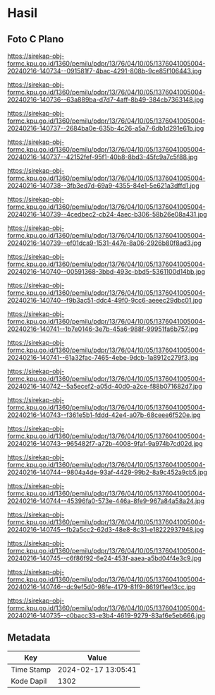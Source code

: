 # Hasil

## Foto C Plano

https://sirekap-obj-formc.kpu.go.id/1360/pemilu/pdpr/13/76/04/10/05/1376041005004-20240216-140734--091581f7-4bac-4291-808b-9ce85f106443.jpg

https://sirekap-obj-formc.kpu.go.id/1360/pemilu/pdpr/13/76/04/10/05/1376041005004-20240216-140736--63a889ba-d7d7-4aff-8b49-384cb7363148.jpg

https://sirekap-obj-formc.kpu.go.id/1360/pemilu/pdpr/13/76/04/10/05/1376041005004-20240216-140737--2684ba0e-635b-4c26-a5a7-6db1d291e61b.jpg

https://sirekap-obj-formc.kpu.go.id/1360/pemilu/pdpr/13/76/04/10/05/1376041005004-20240216-140737--42152fef-95f1-40b8-8bd3-45fc9a7c5f88.jpg

https://sirekap-obj-formc.kpu.go.id/1360/pemilu/pdpr/13/76/04/10/05/1376041005004-20240216-140738--3fb3ed7d-69a9-4355-84e1-5e621a3dffd1.jpg

https://sirekap-obj-formc.kpu.go.id/1360/pemilu/pdpr/13/76/04/10/05/1376041005004-20240216-140739--4cedbec2-cb24-4aec-b306-58b26e08a431.jpg

https://sirekap-obj-formc.kpu.go.id/1360/pemilu/pdpr/13/76/04/10/05/1376041005004-20240216-140739--ef01dca9-1531-447e-8a06-2926b80f8ad3.jpg

https://sirekap-obj-formc.kpu.go.id/1360/pemilu/pdpr/13/76/04/10/05/1376041005004-20240216-140740--00591368-3bbd-493c-bbd5-5361100d14bb.jpg

https://sirekap-obj-formc.kpu.go.id/1360/pemilu/pdpr/13/76/04/10/05/1376041005004-20240216-140740--f9b3ac51-ddc4-49f0-9cc6-aeeec29dbc01.jpg

https://sirekap-obj-formc.kpu.go.id/1360/pemilu/pdpr/13/76/04/10/05/1376041005004-20240216-140741--1b7e0146-3e7b-45a6-988f-99951fa6b757.jpg

https://sirekap-obj-formc.kpu.go.id/1360/pemilu/pdpr/13/76/04/10/05/1376041005004-20240216-140741--61a32fac-7465-4ebe-9dcb-1a8912c279f3.jpg

https://sirekap-obj-formc.kpu.go.id/1360/pemilu/pdpr/13/76/04/10/05/1376041005004-20240216-140742--5a5ecef2-a05d-40d0-a2ce-f88b071682d7.jpg

https://sirekap-obj-formc.kpu.go.id/1360/pemilu/pdpr/13/76/04/10/05/1376041005004-20240216-140743--f361e5b1-fddd-42e4-a07b-68ceee6f520e.jpg

https://sirekap-obj-formc.kpu.go.id/1360/pemilu/pdpr/13/76/04/10/05/1376041005004-20240216-140743--965482f7-a72b-4008-9faf-9a974b7cd02d.jpg

https://sirekap-obj-formc.kpu.go.id/1360/pemilu/pdpr/13/76/04/10/05/1376041005004-20240216-140744--9804a4de-93af-4429-99b2-8a9c452a9cb5.jpg

https://sirekap-obj-formc.kpu.go.id/1360/pemilu/pdpr/13/76/04/10/05/1376041005004-20240216-140744--45396fa0-573e-446a-8fe9-967a84a58a24.jpg

https://sirekap-obj-formc.kpu.go.id/1360/pemilu/pdpr/13/76/04/10/05/1376041005004-20240216-140745--fb2a5cc2-62d3-48e8-8c31-e18222937948.jpg

https://sirekap-obj-formc.kpu.go.id/1360/pemilu/pdpr/13/76/04/10/05/1376041005004-20240216-140745--c6f86f92-6e24-453f-aaea-a5bd04f4e3c9.jpg

https://sirekap-obj-formc.kpu.go.id/1360/pemilu/pdpr/13/76/04/10/05/1376041005004-20240216-140746--dc9ef5d0-98fe-4179-81f9-8619f1ee13cc.jpg

https://sirekap-obj-formc.kpu.go.id/1360/pemilu/pdpr/13/76/04/10/05/1376041005004-20240216-140735--c0bacc33-e3b4-4619-9279-83af6e5eb666.jpg


## Metadata

| Key        | Value               |
| ---------- | ------------------- |
| Time Stamp | 2024-02-17 13:05:41 |
| Kode Dapil | 1302                |



